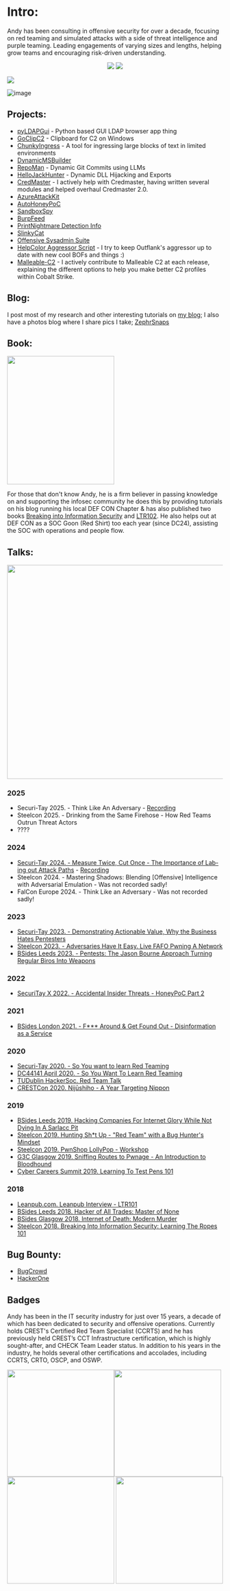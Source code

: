 # Intro:

Andy has been consulting in offensive security for over a decade, focusing on red teaming and simulated attacks with a side of threat intelligence and purple teaming. Leading engagements of varying sizes and lengths, helping grow teams and encouraging risk-driven understanding.

<p align="center">
  <a href="https://twitter.com/ZephrFish"><img src="https://img.shields.io/twitter/follow/ZephrFish?color=28aee4&label=%40zEPhrfish&logo=twitter&logoColor=28aee4&style=for-the-badge"></a>
  <a href="https://github.com/ZephrFish"><img src="https://img.shields.io/github/followers/ZephrFish?color=%2328aee4&logoColor=28aee4&logo=github&style=for-the-badge"></a>
</p>

![](https://github-readme-activity-graph.vercel.app/graph?username=ZephrFish&theme=react-dark)

![image](https://user-images.githubusercontent.com/5783068/192357131-46ffb7b6-5903-4d2a-b76b-8c95b0d331c2.png)


## Projects:
- [pyLDAPGui](https://github.com/ZephrFish/pyLDAPGui) - Python based GUI LDAP browser app thing
- [GoClipC2](https://github.com/ZephrFish/GoClipC2) - Clipboard for C2 on Windows
- [ChunkyIngress](https://github.com/ZephrFish/ChunkyIngress) - A tool for ingressing large blocks of text in limited environments
- [DynamicMSBuilder](https://github.com/ZephrFish/DynamicMSBuilder)
- [RepoMan](https://github.com/ZephrFish/RepoMan) - Dynamic Git Commits using LLMs
- [HelloJackHunter](https://github.com/ZephrFish/HelloJackHunter) - Dynamic DLL Hijacking and Exports
- [CredMaster](https://github.com/knavesec/CredMaster) - I actively help with Credmaster, having written several modules and helped overhaul Credmaster 2.0.
- [AzureAttackKit](https://github.com/ZephrFish/AzureAttackKit)
- [AutoHoneyPoC](https://github.com/ZephrFish/AutoHoneyPoC)
- [SandboxSpy](https://github.com/ZephrFish/SandboxSpy)
- [BurpFeed](https://github.com/ZephrFish/BurpFeed)
- [PrintNightmare Detection Info](https://github.com/ZephrFish/CVE-2021-1675)
- [SlinkyCat](https://github.com/ZephrFish/SlinkyCat)
- [Offensive Sysadmin Suite](https://github.com/ZephrFish/OffensiveSysAdmin)
- [HelpColor Aggressor Script](https://github.com/ZephrFish/HelpColor) - I try to keep Outflank's aggressor up to date with new cool BOFs and things :) 
- [Malleable-C2](https://github.com/threatexpress/malleable-c2) - I actively contribute to Malleable C2 at each release, explaining the different options to help you make better C2 profiles within Cobalt Strike.


## Blog: 
I post most of my research and other interesting tutorials on [my blog](https://blog.zsec.uk); I also have a photos blog where I share pics I take; [ZephrSnaps](https://photos.zsec.uk)

## Book:
<img src="https://d2sofvawe08yqg.cloudfront.net/ltr101-breaking-into-infosec/hero?1616712223" data-canonical-src="https://d2sofvawe08yqg.cloudfront.net/ltr101-breaking-into-infosec/hero?1616712223" width="250" height="300" />

For those that don't know Andy, he is a firm believer in passing knowledge on and supporting the infosec community he does this by providing tutorials on his blog running his local DEF CON Chapter & has also published two books [Breaking into Information Security](https://leanpub.com/ltr101-breaking-into-infosec) and [LTR102](https://leanpub.com/b/LearningTheRopes). He also helps out at DEF CON as a SOC Goon (Red Shirt) too each year (since DC24), assisting the SOC with operations and people flow.

## Talks:

<img src="https://blog.zsec.uk/content/images/size/w1000/2021/03/image-2.png" data-canonical-src="https://blog.zsec.uk/content/images/size/w1000/2021/03/image-2.png" width="600" height="500" />

### 2025 
- Securi-Tay 2025. - Think Like An Adversary - [Recording](https://www.youtube.com/watch?v=i1mlVhGGWlU)
- Steelcon 2025. - Drinking from the Same Firehose - How Red Teams Outrun Threat Actors
- ????

### 2024 
- [Securi-Tay 2024. - Measure Twice, Cut Once - The Importance of Lab-ing out Attack Paths](https://www.linkedin.com/posts/norecruiters_measure-twice-cut-once-securitay-2024-activity-7169388170734723072-WJrV/?utm_source=share&utm_medium=member_desktophttps://www.linkedin.com/posts/norecruiters_measure-twice-cut-once-securitay-2024-activity-7169388170734723072-WJrV/?utm_source=share&utm_medium=member_desktop) - [Recording](https://www.youtube.com/watch?v=MAT_-BJxABI)
- Steelcon 2024. - Mastering Shadows: Blending [Offensive] Intelligence with Adversarial Emulation - Was not recorded sadly!
- FalCon Europe 2024. - Think Like an Adversary  - Was not recorded sadly! 

### 2023
- [Securi-Tay 2023. - Demonstrating Actionable Value, Why the Business Hates Pentesters](https://youtu.be/u4sJyeVRjuM?si=X1oXBnieDF0CScR2)
- [Steelcon 2023. - Adversaries Have It Easy. Live FAFO Pwning A Network](https://www.youtube.com/watch?v=YjgCVgUwrBE)
- [BSides Leeds 2023. - Pentests: The Jason Bourne Approach Turning Regular Biros Into Weapons](https://www.youtube.com/watch?v=4Mqz_8EMd6o)

### 2022
- [SecuriTay X 2022. - Accidental Insider Threats - HoneyPoC Part 2](https://www.youtube.com/watch?v=6TfZZsTiQUs)


### 2021
- [BSides London 2021. - F*** Around & Get Found Out - Disinformation as a Service](https://www.youtube.com/watch?v=zc-QM7mKAmg)


### 2020
- [Securi-Tay 2020. - So You want to learn Red Teaming](https://youtu.be/LbvMF4sN_mo)
- [DC44141 April 2020. - So You Want To Learn Red Teaming](https://www.youtube.com/watch?v=bNedi7F-97M&feature=emb_logo)
- [TUDublin HackerSoc. Red Team Talk](https://www.youtube.com/watch?time_continue=482&v=BmkDMPef7f0&feature=emb_logo)
- [CRESTCon 2020. Nijūshiho - A Year Targeting Nippon](https://www.youtube.com/watch?v=nGBXUYbMqFk&feature=emb_logo)

### 2019

- [BSides Leeds 2019. Hacking Companies For Internet Glory While Not Dying In A Sarlacc Pit](https://www.youtube.com/watch?v=WQVh2vsqZQ4)
- [Steelcon 2019. Hunting Sh*t Up - "Red Team" with a Bug Hunter's Mindset](https://www.youtube.com/watch?v=6YhiQRkTkzk)
- [Steelcon 2019. PwnShop LollyPop - Workshop](https://blog.zsec.uk/pwnshop-lollipop/)
- [G3C Glasgow 2019. Sniffing Routes to Pwnage - An Introduction to Bloodhound](https://youtu.be/EKv2c85aNeg?t=5648)
- [Cyber Careers Summit 2019. Learning To Test Pens 101](https://www.youtube.com/watch?v=LO-OohIiMcY&feature=youtu.be)

### 2018
- [Leanpub.com. Leanpub Interview - LTR101](https://podtail.com/podcast/frontmatter-the-leanpub-author-stories-podcast/andy-gill-author-of-breaking-into-information-secu/)
- [BSides Leeds 2018. Hacker of All Trades: Master of None](https://www.youtube.com/watch?v=1Sj4RtMllu8)
- [BSides Glasgow 2018. Internet of Death: Modern Murder](https://www.youtube.com/watch?v=OjcMWUo4NHw)
- [Steelcon 2018. Breaking Into Information Security: Learning The Ropes 101](https://www.youtube.com/watch?v=4nLMcCCmEH0)


## Bug Bounty: 
- [BugCrowd](https://bugcrowd.com/ZephrFish)
- [HackerOne](https://hackerone.com/ZephrFish)

## Badges
Andy has been in the IT security industry for just over 15 years, a decade of which has been dedicated to security and offensive operations. Currently holds CREST's Certified Red Team Specialist (CCRTS) and he has previously held CREST’s CCT Infrastructure certification, which is highly sought-after, and CHECK Team Leader status. 
In addition to his years in the industry, he holds several other certifications and accolades, including CCRTS, CRTO, OSCP, and OSWP.

<img src="https://web.archive.org/web/20210704063910/https://camo.githubusercontent.com/7abf84b96fcd337d50c06abe9c61deb49764ff844f293d1b4c6a8a11d1a4d136/68747470733a2f2f6d656469612e65752e62616467722e636f6d2f75706c6f6164732f6261646765732f617373657274696f6e2d73724c3133356238512d7530467a41346c757a616e672e706e67" data-canonical-src="https://web.archive.org/web/20210704063910/https://camo.githubusercontent.com/7abf84b96fcd337d50c06abe9c61deb49764ff844f293d1b4c6a8a11d1a4d136/68747470733a2f2f6d656469612e65752e62616467722e636f6d2f75706c6f6164732f6261646765732f617373657274696f6e2d73724c3133356238512d7530467a41346c757a616e672e706e67" width="250" height="250" /><img src="https://media.eu.badgr.com/assertion-ddb1c09e327b340fee8e5bbd6e58ba1e.png" data-canonical-src="https://media.eu.badgr.com/assertion-ddb1c09e327b340fee8e5bbd6e58ba1e.png" width="250" height="250" /><img src="https://media.eu.badgr.com/uploads/badges/585c625b45167c849f8ae58054984c1b08f735c547b945818e75f661d742d25f.png" data-canonical-src="https://media.eu.badgr.com/uploads/badges/585c625b45167c849f8ae58054984c1b08f735c547b945818e75f661d742d25f.png" width="250" height="250" />
<img src="https://images.credly.com/size/680x680/images/57ef4b7f-6bc0-43ef-aa44-e967e4fd0c79/blob" width="250" height="250" />


